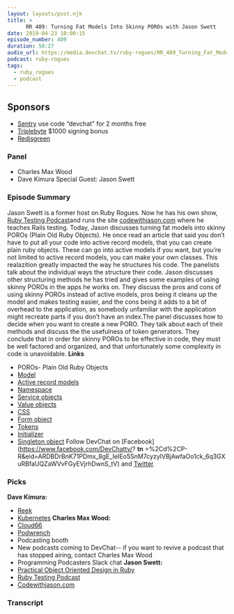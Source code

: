 ```yaml
---
layout: layouts/post.njk
title: >
      RR 409: Turning Fat Models Into Skinny POROs with Jason Swett
date: 2019-04-23 10:00:15
episode_number: 409
duration: 50:27
audio_url: https://media.devchat.tv/ruby-rogues/RR_409_Turning_Fat_Models_Into_Skinny_POROs_with_Jason_Swett.mp3
podcast: ruby-rogues
tags: 
  - ruby_rogues
  - podcast
---
```


## **Sponsors**

- [Sentry](https://sentry.io/) use code “devchat” for 2 months free
- [Triplebyte](https://triplebyte.com/rogues) $1000 signing bonus
- [Redisgreen](https://redisgreen.net/?utm_source=rubyrogues&utm_medium=podcast&utm_campaign=rubyrogues)

### **Panel**

- Charles Max Wood
- Dave Kimura
Special Guest: Jason Swett
### **Episode Summary**
Jason Swett is a former host on Ruby Rogues. Now he has his own show, [Ruby Testing Podcast](https://www.rubytestingpodcast.com/)and runs the site [codewithjason.com](https://www.codewithjason.com/) where he teaches Rails testing. Today, Jason discusses turning fat models into skinny POROs (Plain Old Ruby Objects). He once read an article that said you don’t have to put all your code into active record models, that you can create plain ruby objects. These can go into active models if you want, but you’re not limited to active record models, you can make your own classes. This realazition greatly impacted the way he structures his code. The panelists talk about the individual ways the structure their code. Jason discusses other structuring methods he has tried and gives some examples of using skinny POROs in the apps he works on. They discuss the pros and cons of using skinny POROs instead of active models, pros being it cleans up the model and makes testing easier, and the cons being it adds to a bit of overhead to the application, as somebody unfamiliar with the application might recreate parts if you don’t have an index.The panel discusses how to decide when you want to create a new PORO. They talk about each of their methods and discuss the the usefulness of token generators. They conclude that in order for skinny POROs to be effective in code, they must be well factored and organized, and that unfortunately some complexity in code is unavoidable. **Links**
- POROs- Plain Old Ruby Objects
- [Model](https://betterexplained.com/articles/intermediate-rails-understanding-models-views-and-controllers/)
- [Active record models](https://guides.rubyonrails.org/active_record_basics.html)
- [Namespace](https://www.oreilly.com/learning/ruby-cookbook-modules-and-namespaces)
- [Service objects](https://medium.freecodecamp.org/ruby-on-rails-how-to-extract-code-to-service-objects-1c73148cc715)
- [Value objects](https://revs.runtime-revolution.com/value-objects-in-ruby-on-rails-9df64bc8db34)
- [CSS](https://developer.mozilla.org/en-US/docs/Web/CSS)
- [Form object](https://guides.rubyonrails.org/v2.3.11/form_helpers.html)
- [Tokens](https://app.pluralsight.com/guides/token-based-authentication-with-ruby-on-rails-5-api)
- [Initializer](https://ruby-for-beginners.rubymonstas.org/writing_classes/initializers.html)
- [Singleton object](https://www.rubyguides.com/2018/05/singleton-pattern-in-ruby/)
Follow DevChat on [Facebook](https://www.facebook.com/DevChattv/? __tn__ =%2Cd%2CP-R&eid=ARDBDrBnK71PDmx_8gE_IeIEo5SnM7cyzylVBjAwfaOo1ck_6q3GXuRBfaUQZaWVvFGyEVjrhDwnS_tV) and [Twitter](https://twitter.com/devchattv?lang=en)
### **Picks**
 **Dave Kimura:**
- [Reek](https://github.com/troessner/reek)
- [Kubernetes](https://kubernetes.io/)
**Charles Max Wood:**
- [Cloud66](https://www.cloud66.com/)
- [Podwrench](https://podwrench.com/)
- Podcasting booth 
- New podcasts coming to DevChat-- if you want to revive a podcast that has stopped airing, contact Charles Max Wood
- Programming Podcasters Slack chat
**Jason Swett:**
- [Practical Object Oriented Design in Ruby](https://www.amazon.com/Practical-Object-Oriented-Design-Agile-Primer/dp/0134456475/ref=sr_1_2?ie=UTF8&qid=1548462018&sr=8-1&linkCode=ll1&tag=devchattv-20&linkId=f06bfe7482dca8bb751ed6d7cc86e2ab&language=en_US)
- [Ruby Testing Podcast](https://www.rubytestingpodcast.com/)
- [Codewithjason.com](https://www.codewithjason.com/)


### Transcript


